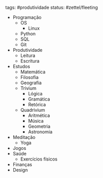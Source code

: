 tags: #produtividade
status: #zettel/fleeting

- Programação
	- OS 
		- Linux
	- Python
	- SQL
	- Git
- Produtividade
	- Leitura
	- Escritura
- Estudos
	- Matemática
	- Filosofia
	- Geografia
	- Trivium
		- Lógica
		- Gramática
		- Retórica
	- Quadrivium
		- Aritmética
		- Música
		- Geometria
		- Astronomia
- Meditação
	- Yoga
- Jogos
- Saúde
	- Exercícios físicos
- Finanças
- Design